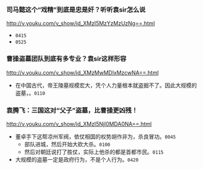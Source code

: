 ### 司马懿这个“戏精”到底是忠是奸？听听袁sir怎么说
http://v.youku.com/v_show/id_XMzI5MzYzMzUzNg==.html
* `0415`
* `0525`

### 曹操盗墓团队到底有多专业？袁sir这样形容
http://v.youku.com/v_show/id_XMzMwMDIxMzcwNA==.html
* 在中国古代，帝王陵墓规模宏大，凭个人力量根本就盗掘不了。因此大规模的盗墓，。`0110`

### 袁腾飞：三国这对“父子”盗墓，比曹操更凶残！
http://v.youku.com/v_show/id_XMzI5NjI0MDA0NA==.html
* 董卓手下这帮凉州军阀，依仗相国的权势胡作非为，杀良冒功。`0045`
  * 部队进城，然后开始大砍大杀。`0100`
  * 然后对朝廷说打了胜仗，实际上他杀的都是首都市民。`0115`
* 大规模的盗墓一定是政府行为，不是个人行为。`0420`
